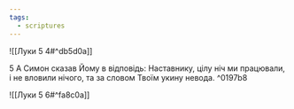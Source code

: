 ```yaml
---
tags:
  - scriptures
---
```


![[Луки 5 4#^db5d0a]]

5 А Симон сказав Йому в відповідь: Наставнику, цілу ніч ми працювали, і не вловили нічого, та за словом Твоїм укину невода. ^0197b8

![[Луки 5 6#^fa8c0a]]